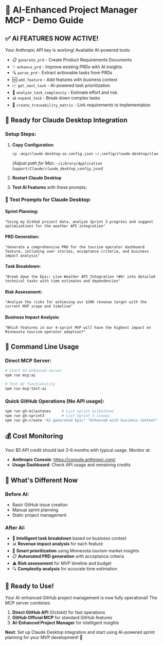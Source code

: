 # 🤖 AI-Enhanced Project Manager MCP - Demo Guide

## ✅ **AI FEATURES NOW ACTIVE!**

Your Anthropic API key is working! Available AI-powered tools:
- 📋 `generate_prd` - Create Product Requirements Documents
- ✨ `enhance_prd` - Improve existing PRDs with AI insights
- 🔍 `parse_prd` - Extract actionable tasks from PRDs
- 🆕 `add_feature` - Add features with business context
- 📈 `get_next_task` - AI-powered task prioritization
- 🧮 `analyze_task_complexity` - Estimate effort and risk
- 📊 `expand_task` - Break down complex tasks
- 🔗 `create_traceability_matrix` - Link requirements to implementation

## 🎯 **Ready for Claude Desktop Integration**

### **Setup Steps:**
1. **Copy Configuration**:
   ```bash
   cp .mcp/claude-desktop-ai-config.json ~/.config/claude-desktop/claude_desktop_config.json
   ```
   *(Adjust path for Mac: `~/Library/Application Support/Claude/claude_desktop_config.json`)*

2. **Restart Claude Desktop**

3. **Test AI Features** with these prompts:

### **🧪 Test Prompts for Claude Desktop:**

#### **Sprint Planning:**
```
"Using my GitHub project data, analyze Sprint 3 progress and suggest optimizations for the weather API integration"
```

#### **PRD Generation:**
```
"Generate a comprehensive PRD for the tourism operator dashboard feature, including user stories, acceptance criteria, and business impact analysis"
```

#### **Task Breakdown:**
```
"Break down the Epic: Live Weather API Integration (#6) into detailed technical tasks with time estimates and dependencies"
```

#### **Risk Assessment:**
```
"Analyze the risks for achieving our $36K revenue target with the current MVP scope and timeline"
```

#### **Business Impact Analysis:**
```
"Which features in our 4-sprint MVP will have the highest impact on Minnesota tourism operator adoption?"
```

## 🔧 **Command Line Usage**

### **Direct MCP Server:**
```bash
# Start AI-enhanced server
npm run mcp:ai

# Test AI functionality
npm run mcp:test-ai
```

### **Quick GitHub Operations** (No API usage):
```bash
npm run gh:milestones     # List sprint milestones
npm run gh:sprint3        # List Sprint 3 issues
npm run gh:create "AI-generated Epic" "Enhanced with business context" "epic,ai-generated"
```

## 💰 **Cost Monitoring**

Your $5 API credit should last 3-6 months with typical usage. Monitor at:
- **Anthropic Console**: https://console.anthropic.com/
- **Usage Dashboard**: Check API usage and remaining credits

## 🚀 **What's Different Now**

### **Before AI:**
- Basic GitHub issue creation
- Manual sprint planning
- Static project management

### **After AI:**
- 🧠 **Intelligent task breakdown** based on business context
- 📊 **Revenue impact analysis** for each feature
- 🎯 **Smart prioritization** using Minnesota tourism market insights
- 📋 **Automated PRD generation** with acceptance criteria
- ⚠️ **Risk assessment** for MVP timeline and budget
- 🔍 **Complexity analysis** for accurate time estimation

## 🎉 **Ready to Use!**

Your AI-enhanced GitHub project management is now fully operational! The MCP server combines:

1. **Direct GitHub API** (Octokit) for fast operations
2. **GitHub Official MCP** for standard GitHub features
3. **AI-Enhanced Project Manager** for intelligent insights

**Next**: Set up Claude Desktop integration and start using AI-powered sprint planning for your MVP development! 🚀
